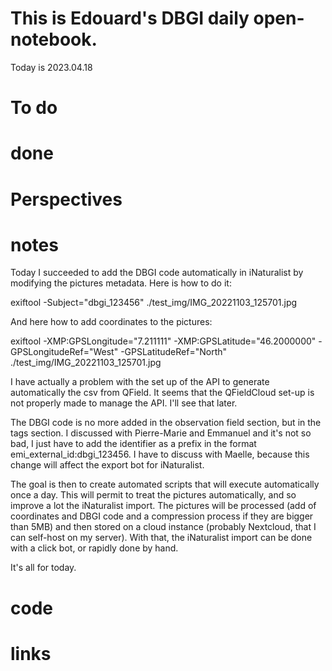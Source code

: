 
# This is Edouard's DBGI daily open-notebook.

Today is 2023.04.18

# To do

# done

# Perspectives

# notes

Today I succeeded to add the DBGI code automatically in iNaturalist by modifying the pictures metadata. Here is how to do it:

exiftool -Subject="dbgi_123456" ./test_img/IMG_20221103_125701.jpg

And here how to add coordinates to the pictures:

exiftool -XMP:GPSLongitude="7.211111"  -XMP:GPSLatitude="46.2000000"  -GPSLongitudeRef="West" -GPSLatitudeRef="North" ./test_img/IMG_20221103_125701.jpg

I have actually a problem with the set up of the API to generate automatically the csv from QField. It seems that the QFieldCloud set-up is not properly made to manage the API. I'll see that later.

The DBGI code is no more added in the observation field section, but in the tags section. I discussed with Pierre-Marie and Emmanuel and it's not so bad, I just have to add the identifier as a prefix in the format emi_external_id:dbgi_123456. I have to discuss with Maelle, because this change will affect the export bot for iNaturalist.

The goal is then to create automated scripts that will execute automatically once a day. This will permit to treat the pictures automatically, and so improve a lot the iNaturalist import. The pictures will be processed (add of coordinates and DBGI code and a compression process if they are bigger than 5MB) and then stored on a cloud instance (probably Nextcloud, that I can self-host on my server). With that, the iNaturalist import can be done with a click bot, or rapidly done by hand.

It's all for today.

# code

# links

